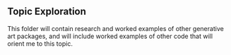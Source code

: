 ## Topic Exploration 

This folder will contain research and worked examples of other generative art packages, and will include worked examples of other code that will orient me to this topic. 


